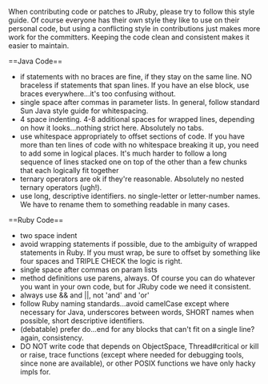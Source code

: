 When contributing code or patches to JRuby, please try to follow this style guide. Of course everyone has their own style they like to use on their personal code, but using a conflicting style in contributions just makes more work for the committers. Keeping the code clean and consistent makes it easier to maintain.

==Java Code==
* if statements with no braces are fine, if they stay on the same line. NO braceless if statements that span lines. If you have an else block, use braces everywhere...it's too confusing without.
* single space after commas in parameter lists. In general, follow standard Sun Java style guide for whitespacing.
* 4 space indenting. 4-8 additional spaces for wrapped lines, depending on how it looks...nothing strict here. Absolutely no tabs.
* use whitespace appropriately to offset sections of code. If you have more than ten lines of code with no whitespace breaking it up, you need to add some in logical places. It's much harder to follow a long sequence of lines stacked one on top of the other than a few chunks that each logically fit together
* ternary operators are ok if they're reasonable. Absolutely no nested ternary operators (ugh!).
* use long, descriptive identifiers. no single-letter or letter-number names. We have to rename them to something readable in many cases.

==Ruby Code==
* two space indent
* avoid wrapping statements if possible, due to the ambiguity of wrapped statements in Ruby. If you must wrap, be sure to offset by something like four spaces and TRIPLE CHECK the logic is right.
* single space after commas on param lists
* method definitions use parens, always. Of course you can do whatever you want in your own code, but for JRuby code we need it consistent.
* always use && and ||, not 'and' and 'or'
* follow Ruby naming standards...avoid camelCase except where necessary for Java, underscores between words, SHORT names when possible, short descriptive identifiers.
* (debatable) prefer do...end for any blocks that can't fit on a single line? again, consistency.
* DO NOT write code that depends on ObjectSpace, Thread#critical or kill or raise, trace functions (except where needed for debugging tools, since none are available), or other POSIX functions we have only hacky impls for.
